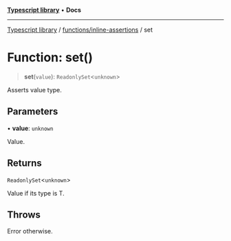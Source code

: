 [**Typescript library**](../../../index.md) • **Docs**

***

[Typescript library](../../../modules.md) / [functions/inline-assertions](../index.md) / set

# Function: set()

> **set**(`value`): `ReadonlySet`\<`unknown`\>

Asserts value type.

## Parameters

• **value**: `unknown`

Value.

## Returns

`ReadonlySet`\<`unknown`\>

Value if its type is T.

## Throws

Error otherwise.
